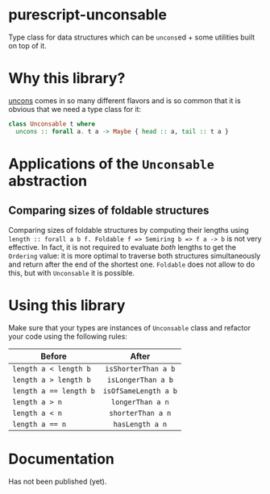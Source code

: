 # purescript-unconsable

Type class for data structures which can be `uncons`ed + some utilities built on top of it.

# Why this library?

[uncons](https://pursuit.purescript.org/search?q=uncons) comes in so many different flavors and is so common that it is obvious that we need a type class for it:

```purescript
class Unconsable t where
  uncons :: forall a. t a -> Maybe { head :: a, tail :: t a }
```

# Applications of the `Unconsable` abstraction

## Comparing sizes of foldable structures

Comparing sizes of foldable structures by computing their lengths using `length :: forall a b f. Foldable f => Semiring b => f a -> b` is not very effective. In fact, it is not required to evaluate *both* lengths to get the `Ordering` value: it is more optimal to traverse both structures simultaneously and return after the end of the shortest one. `Foldable` does not allow to do this, but with `Unconsable` it is possible.

# Using this library

Make sure that your types are instances of `Unconsable` class and refactor your code using the following rules:


| Before                 | After                  |
| ---------------------- |:----------------------:|
| `length a < length b`  | `isShorterThan a b`    |
| `length a > length b`  | `isLongerThan a b`     |
| `length a == length b` | `isOfSameLength a b`   |
| `length a > n`         | `longerThan a n`       |
| `length a < n`         | `shorterThan a n`      |
| `length a == n`        | `hasLength a n`        |

# Documentation

Has not been published (yet).
